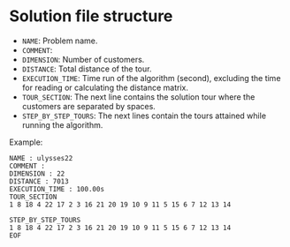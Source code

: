 # Solution file structure

- `NAME`: Problem name.
- `COMMENT`: 
- `DIMENSION`: Number of customers.
- `DISTANCE`: Total distance of the tour.
- `EXECUTION_TIME`: Time run of the algorithm (second), excluding the time for reading or calculating the distance matrix.
- `TOUR_SECTION`: The next line contains the solution tour where the customers are separated by spaces.
- `STEP_BY_STEP_TOURS`: The next lines contain the tours attained while running the algorithm.

Example:
```
NAME : ulysses22
COMMENT :
DIMENSION : 22
DISTANCE : 7013
EXECUTION_TIME : 100.00s
TOUR_SECTION
1 8 18 4 22 17 2 3 16 21 20 19 10 9 11 5 15 6 7 12 13 14

STEP_BY_STEP_TOURS
1 8 18 4 22 17 2 3 16 21 20 19 10 9 11 5 15 6 7 12 13 14
EOF
```